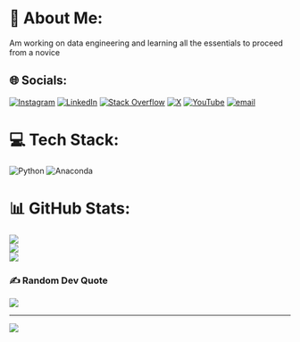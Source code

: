 # 💫 About Me:
Am working on data engineering and learning all the essentials to proceed from a novice


## 🌐 Socials:
[![Instagram](https://img.shields.io/badge/Instagram-%23E4405F.svg?logo=Instagram&logoColor=white)](https://instagram.com/@ima.arvelous) [![LinkedIn](https://img.shields.io/badge/LinkedIn-%230077B5.svg?logo=linkedin&logoColor=white)](https://linkedin.com/in/www.linkedin.com/in/emmanuel-marwa-355394257) [![Stack Overflow](https://img.shields.io/badge/-Stackoverflow-FE7A16?logo=stack-overflow&logoColor=white)](https://stackoverflow.com/users/Chacha) [![X](https://img.shields.io/badge/X-black.svg?logo=X&logoColor=white)](https://x.com/@Dasu1090935) [![YouTube](https://img.shields.io/badge/YouTube-%23FF0000.svg?logo=YouTube&logoColor=white)](https://youtube.com/@@ima.arvelous) [![email](https://img.shields.io/badge/Email-D14836?logo=gmail&logoColor=white)](mailto:chachajanjalo@gmail.com) 

# 💻 Tech Stack:
![Python](https://img.shields.io/badge/python-3670A0?style=plastic&logo=python&logoColor=ffdd54) ![Anaconda](https://img.shields.io/badge/Anaconda-%2344A833.svg?style=plastic&logo=anaconda&logoColor=white)
# 📊 GitHub Stats:
![](https://github-readme-stats.vercel.app/api?username=Mbichwa56&theme=dark&hide_border=false&include_all_commits=false&count_private=false)<br/>
![](https://nirzak-streak-stats.vercel.app/?user=Mbichwa56&theme=dark&hide_border=false)<br/>
![](https://github-readme-stats.vercel.app/api/top-langs/?username=Mbichwa56&theme=dark&hide_border=false&include_all_commits=false&count_private=false&layout=compact)

### ✍️ Random Dev Quote
![](https://quotes-github-readme.vercel.app/api?type=horizontal&theme=radical)

---
[![](https://visitcount.itsvg.in/api?id=Mbichwa56&icon=0&color=0)](https://visitcount.itsvg.in)

<!-- Proudly created with GPRM ( https://gprm.itsvg.in ) -->
